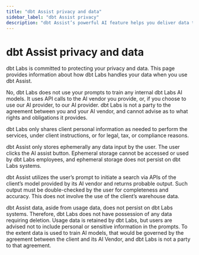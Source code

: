 ```yaml
--- 
title: "dbt Assist privacy and data" 
sidebar_label: "dbt Assist privacy" 
description: "dbt Assist’s powerful AI feature helps you deliver data that works." 
---
```


# dbt Assist privacy and data <Lifecycle status='beta'/>

dbt Labs is committed to protecting your privacy and data. This page provides information about how dbt Labs handles your data when you use dbt Assist.

<expandable alt_header="Is my data used by dbt Labs to train AI models?">
  
  No, dbt Labs does not use your prompts to train any internal dbt Labs AI models. It uses API calls to the AI vendor you provide, or, if you choose to use our AI provider, to our AI provider. dbt Labs is not a party to the agreement between you and your AI vendor, and cannot advise as to what rights and obligations it provides.

</expandable>

<expandable alt_header="Does dbt Labs share my personal data with third parties">

  dbt Labs only shares client personal information as needed to perform the services, under client instructions, or for legal, tax, or compliance reasons.

</expandable>

<expandable alt_header="Does dbt Assist store or use personal data?">

  dbt Assist only stores ephemerally any data input by the user. The user clicks the AI assist button. Ephemeral storage cannot be accessed or used by dbt Labs employees, and ephemeral storage does not persist on dbt Labs systems.

</expandable>

<expandable alt_header="Does dbt Assist access my warehouse data?">

  dbt Assist utilizes the user’s prompt to initiate a search via APIs of the client’s model provided by its AI vendor and returns probable output. Such output must be double-checked by the user for completeness and accuracy. This does not involve the use of the client’s warehouse data.

</expandable>

<expandable alt_header="Can dbt Assist data be deleted upon client written request?">

  dbt Assist data, aside from usage data, does not persist on dbt Labs systems. Therefore, dbt Labs does not have possession of any data requiring deletion. Usage data is retained by dbt Labs, but users are advised not to include personal or sensitive information in the prompts. To the extent data is used to train AI models, that would be governed by the agreement between the client and its AI Vendor, and dbt Labs is not a party to that agreement.

</expandable>
